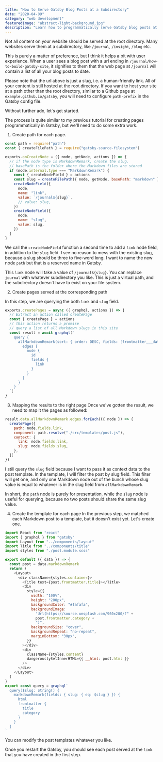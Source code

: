```yaml
---
title: "How to Serve Gatsby Blog Posts at a Subdirectory"
date: "2020-04-09"
category: "web development"
featuredImage: "abstract-light-background.jpg"
description: "Learn how to programmatically serve Gatsby blog posts at a subdirectory so that whenever you want to change the subdirectory name, you only need to change it once."
---
```


Not all content on your website should be served at the root directory. Many websites serve them at a subdirectory, like `/journal`, `/insight`, `/blog` etc. 

This is purely a matter of preference, but I think it helps a bit with user experience. When a user sees a blog post with a url ending in `/journal/how-to-build-gatsby-site`, it signifies to them that the web page at `/journal` will contain a list of all your blog posts to date. 

Please note that the url above is just a slug, i.e. a human-friendly link. All of your content is still hosted at the root directory. If you want to host your site at a path other than the root directory, similar to a Github page at `example.github.io/gatsby`, you will need to configure `path-prefix` in the Gatsby config file.

Without further ado, let's get started.

The process is quite similar to my previous tutorial for creating pages programmatically in Gatsby, but we'll need to do some extra work.

1. Create path for each page.

```js
const path = require("path")
const { createFilePath } = require("gatsby-source-filesystem")

exports.onCreateNode = ({ node, getNode, actions }) => {
  // if the node type is MarkdownRemark, create the slug.
  // basePath is the folder where the Markdown files are stored
  if (node.internal.type === "MarkdownRemark") {
    const { createNodeField } = actions
    const slug = createFilePath({ node, getNode, basePath: "markdown" })
    createNodeField({
      node,
      name: "link",
      value: `/journal${slug}`,
      // value: slug,
    })
    createNodeField({
      node,
      name: "slug",
      value: slug,
    })
  }
}
```

We call the `createNodeField` function a second time to add a `link` node field, in addition to the `slug` field. I see no reason to mess with the existing slug, because a slug should be three to five-word long. I want to name the new node `path` but that is a reserved name in Gatsby.

This `link` node will take a value of `/journal${slug}`. You can replace `journal` with whatever subdirectory you like. This is just a virtual path, and the subdirectory doesn't have to exist on your file system.

2. Create pages served at the corresponding path

In this step, we are querying the both `link` and `slug` field.

```js
exports.createPages = async ({ graphql, actions }) => {
  // Extract an action called createPage
  const { createPage } = actions
  // this action returns a promise
  // query a list of all Markdown slugs in this site
  const result = await graphql(`
    query {
      allMarkdownRemark(sort: { order: DESC, fields: [frontmatter___date] }) {
        edges {
          node {
            id
            fields {
              link
            }
          }
        }
      }
    }
  `)
}
```

3. Mapping the results to the right page
   Once we've gotten the result, we need to map it the pages as followed:

```js
result.data.allMarkdownRemark.edges.forEach(({ node }) => {
  createPage({
    path: node.fields.link,
    component: path.resolve("./src/templates/post.js"),
    context: {
      link: node.fields.link,
      slug: node.fields.slug,
    },
  })
})
```

I still query the `slug` field because I want to pass it as context data to the post template. In the template, I will filter the post by slug field. This filter will get one, and only one Markdown node out of the bunch whose slug value is equal to whatever is in the slug field from `allMarkdownRemark`.

In short, the `path` node is purely for presentation, while the `slug` node is useful for querying, because no two posts should share the same slug value.

4. Create the template for each page
   In the previous step, we matched each Markdown post to a template, but it doesn't exist yet. Let's create one.

```js
import React from "react"
import { graphql } from "gatsby"
import Layout from "../components/layout"
import Title from "../components/title"
import styles from "./post.module.scss"

export default ({ data }) => {
  const post = data.markdownRemark
  return (
    <Layout>
      <div className={styles.container}>
        <Title text={post.frontmatter.title}></Title>
        <div
          style={{
            width: "100%",
            height: "200px",
            backgroundColor: "#fafafa",
            backgroundImage:
              "Url(https://source.unsplash.com/960x200/?" +
              post.frontmatter.category +
              ")",
            backgroundSize: "cover",
            backgroundRepeat: "no-repeat",
            marginBottom: "30px",
          }}
        ></div>
        <div
          className={styles.content}
          dangerouslySetInnerHTML={{ __html: post.html }}
        />
      </div>
    </Layout>
  )
}
export const query = graphql`
  query($slug: String!) {
    markdownRemark(fields: { slug: { eq: $slug } }) {
      html
      frontmatter {
        title
        category
      }
    }
  }
`
```

You can modify the post templates whatever you like.

Once you restart the Gatsby, you should see each post served at the `link` that you have created in the first step.
